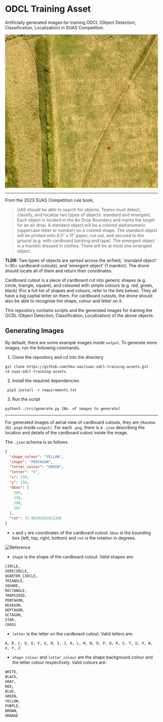 # ODCL Training Asset

Artificially generated images for training ODCL (Object Detection, Classification, Localization) in SUAS Competition.

![](https://raw.githubusercontent.com/hku-uas/suas-odcl-training-assets/master/output/39b4be6e-61b3-4fcd-800e-b6757c38eaa4.png)

---

From the 2023 SUAS Competition rule book,

> UAS should be able to search for objects. Teams must detect, classify, and localize two types of objects: standard and
> emergent. Each object is located in the Air Drop Boundary and marks the target for an air drop. A standard object will
> be a colored alphanumeric (uppercase letter or number) on a colored shape. The standard object will be printed onto
> 8.5” x 11” paper, cut out, and secured to the ground (e.g. with cardboard backing and tape). The emergent object is a
> manikin dressed in clothes. There will be at most one emergent object.

**TLDR:** Two types of objects are spread across the airfield, 'standard object' (~30+ cardboard cutouts), and 'emergent
object' (1 manikin). The drone should locate all of them and return their coordinates.

Cardboard cutout is a piece of cardboard cut into generic shapes (e.g. circle, triangle, square), and coloured with
simple colours (e.g. red, green, black) (For a full list of shapes and colours, refer to the lists below). They all have
a big capital letter on them. For cardboard cutouts, the drone should also be able to recognise the shape, colour and
letter on it.

This repository contains scripts and the generated images for training the OCDL (Object Detection, Classification,
Localization) of the above objects.

## Generating Images

By default, there are some example images inside `output`. To generate more images, run the following commands.

1. Clone the repository and cd into the directory

```
git clone https://github.com/hku-uas/suas-odcl-training-assets.git
cd suas-odcl-training-assets
```

2. Install the required dependencies

```
 pip3 install -r requirements.txt
```

3. Run the script

```
python3 ./src/generate.py [No. of images to generate]
```

---

For generated images of aerial view of cardboard cutouts, they are `{Random ID}.png`s inside `output/`.
For each `.png`, there is a `.json` describing the location and details of the cardboard cutout inside the image.

The `.json` schema is as follows.

```json
{
  "shape_colour": "YELLOW",
  "shape": "PENTAGON",
  "letter_colour": "GREEN",
  "letter": "X",
  "x": 378,
  "y": 150,
  "bbox": [
    366,
    138,
    390,
    162
  ],
  "rot": 72.90281663812398
}
```

- `x` and `y` are coordinates of the cardboard cutout. `bbox` is the bounding box (left, top, right, bottom) and `rot`
  is the rotation in degrees.

![Reference](https://cdn.tutsplus.com/cdn-cgi/image/width=360/net/uploads/legacy/916_canvas1/1.jpg)

- `shape` is the shape of the cardboard cutout. Valid shapes are:

```
CIRCLE,
SEMICIRCLE,
QUARTER_CIRCLE,
TRIANGLE,
SQUARE,
RECTANGLE,
TRAPEZOID,
PENTAGON,
HEXAGON,
HEPTAGON,
OCTAGON,
STAR,
CROSS
```

- `letter` is the letter on the cardboard cutout. Valid letters are:

```
A, B, C, D, E, F, G, H, I, J, K, L, M, N, O, P, Q, R, S, T, U, V, W, X, Y, Z
```

- `shape_colour` and `letter_colour` are the shape background colour and the letter colour respectively. Valid colours
  are:

```
WHITE,
BLACK,
GRAY,
RED,
BLUE,
GREEN,
YELLOW,
PURPLE,
BROWN,
ORANGE
```